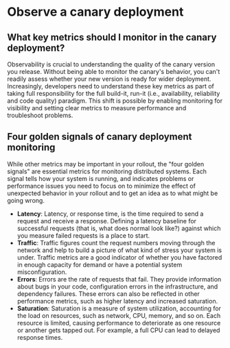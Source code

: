 # Observe a canary deployment 

## What key metrics should I monitor in the canary deployment?

Observability is crucial to understanding the quality of the canary version you release. Without being able to monitor the canary's behavior, you can't readily assess whether your new version is ready for wider deployment. Increasingly, developers need to understand these key metrics as part of taking full responsibility for the full build-it, run-it (i.e., availability, reliability and code quality) paradigm. This shift is possible by enabling monitoring for visibility and setting clear metrics to measure performance and troubleshoot problems.

## Four golden signals of canary deployment monitoring

While other metrics may be important in your rollout, the "four golden signals" are essential metrics for monitoring distributed systems. Each signal tells how your system is running, and indicates problems or performance issues you need to focus on to minimize the effect of unexpected behavior in your rollout and to get an idea as to what might be going wrong.

*   **Latency**: Latency, or response time, is the time required to send a request and receive a response. Defining a latency baseline for successful requests (that is, what does normal look like?) against which you measure failed requests is a place to start. 
*   **Traffic**: Traffic figures count the request numbers moving through the network and help to build a picture of what kind of stress your system is under. Traffic metrics are a good indicator of whether you have factored in enough capacity for demand or have a potential system misconfiguration. 
*   **Errors**: Errors are the rate of requests that fail. They provide information about bugs in your code, configuration errors in the infrastructure, and dependency failures. These errors can also be reflected in other performance metrics, such as higher latency and increased saturation.
*   **Saturation**: Saturation is a measure of system utilization, accounting for the load on resources, such as network, CPU, memory, and so on. Each resource is limited, causing performance to deteriorate as one resource or another gets tapped out. For example, a full CPU can lead to delayed response times.
